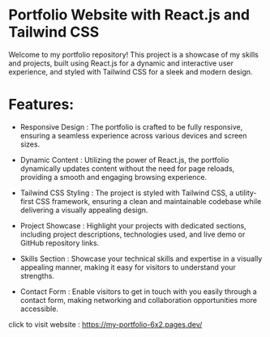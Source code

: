 # Portfolio Website with React.js and Tailwind CSS
Welcome to my portfolio repository! This project is a showcase of my skills and projects, built using React.js for a dynamic and interactive user experience, and styled with Tailwind CSS for a sleek and modern design.

# Features:
- Responsive Design : The portfolio is crafted to be fully responsive, ensuring a seamless experience across various devices and screen sizes.

- Dynamic Content : Utilizing the power of React.js, the portfolio dynamically updates content without the need for page reloads, providing a smooth and engaging browsing experience.

- Tailwind CSS Styling : The project is styled with Tailwind CSS, a utility-first CSS framework, ensuring a clean and maintainable codebase while delivering a visually appealing design.

- Project Showcase : Highlight your projects with dedicated sections, including project descriptions, technologies used, and live demo or GitHub repository links.

- Skills Section : Showcase your technical skills and expertise in a visually appealing manner, making it easy for visitors to understand your strengths.

- Contact Form  : Enable visitors to get in touch with you easily through a contact form, making networking and collaboration opportunities more accessible.

click to visit website :  https://my-portfolio-6x2.pages.dev/
